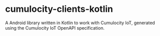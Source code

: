 # cumulocity-clients-kotlin
A Android library written in Kotlin to work with Cumulocity IoT, generated using the Cumulocity IoT OpenAPI specification.
